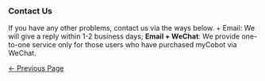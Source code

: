 ### Contact Us

If you have any other problems, contact us via the ways below. + Email:
We will give a reply within 1-2 business days; **Email + WeChat**: We
provide one-to-one service only for those users who have purchased
myCobot via WeChat.



[← Previous Page](./9.1_company.md)
